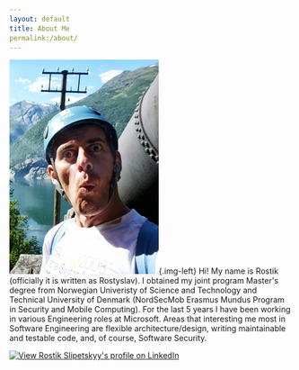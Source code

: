 ```yaml
---
layout: default
title: About Me
permalink:/about/
---
```


![Rostik Slipetskyy profile picture](/images/profile-picture.jpg){.img-left} Hi! My name is Rostik (officially it is written as Rostyslav). I obtained my joint program Master's degree from Norwegian Univeristy of Science and Technology and Technical University of Denmark (NordSecMob Erasmus Mundus Program in Security and Mobile Computing). For the last 5 years I have been working in various Engineering roles at Microsoft. Areas that interesting me most in Software Engineering are flexible architecture/design, writing maintainable and testable code, and, of course, Software Security.

<a href="https://www.linkedin.com/in/oldbam/">
  <img src="https://static.licdn.com/scds/common/u/img/webpromo/btn_myprofile_160x33.png" width="160" height="33" border="0" alt="View Rostik Slipetskyy's profile on LinkedIn">
</a>
